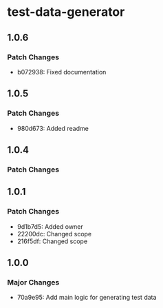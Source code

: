 # test-data-generator

## 1.0.6

### Patch Changes

- b072938: Fixed documentation

## 1.0.5

### Patch Changes

- 980d673: Added readme

## 1.0.4

### Patch Changes

## 1.0.1

### Patch Changes

- 9d1b7d5: Added owner
- 22200dc: Changed scope
- 216f5df: Changed scope

## 1.0.0

### Major Changes

- 70a9e95: Add main logic for generating test data
